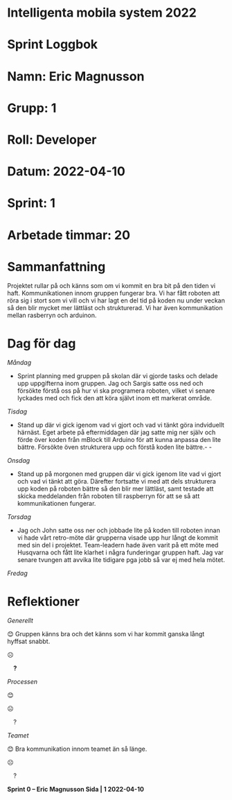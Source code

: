 #
# **Intelligenta mobila system 2022**
#
#
#
# **Sprint Loggbok**
# **Namn:	Eric Magnusson**
# **Grupp:	1**
# **Roll:	Developer**
# **Datum:	2022-04-10**
# **Sprint: 	1**
# **Arbetade timmar: 20**
#
# **Sammanfattning**
Projektet rullar på och känns som om vi kommit en bra bit på den tiden vi haft. Kommunikationen innom gruppen fungerar bra. Vi har fått roboten att röra sig i stort som vi vill och vi har lagt en del tid på koden nu under veckan så den blir mycket mer lättläst och strukturerad. Vi har även kommunikation mellan rasberryn och arduinon.
# **Dag för dag**
*Måndag*

- Sprint planning med gruppen på skolan där vi gjorde tasks och delade upp uppgifterna inom gruppen. Jag och Sargis satte oss ned och försökte förstå oss på hur vi ska programera roboten, vilket vi senare lyckades med och fick den att köra självt inom ett markerat område.

*Tisdag*

- Stand up där vi gick igenom vad vi gjort och vad vi tänkt göra indviduellt härnäst. 
Eget arbete på eftermiddagen där jag satte mig ner själv och förde över koden från mBlock till Arduino för att kunna anpassa den lite bättre. Försökte öven strukturera upp och förstå koden lite bättre.-  -

*Onsdag*

- Stand up på morgonen med gruppen där vi gick igenom lite vad vi gjort och vad vi tänkt att göra. Därefter fortsatte vi med att dels strukturera upp koden på roboten bättre så den blir mer lättläst, samt testade att skicka meddelanden från roboten till raspberryn för att se så att kommunikationen fungerar.

*Torsdag*

- Jag och John satte oss ner och jobbade lite på koden till roboten innan vi hade vårt retro-möte där grupperna visade upp hur långt de kommit med sin del i projektet. Team-leadern hade även varit på ett möte med Husqvarna och fått lite klarhet i några funderingar gruppen haft. Jag var senare tvungen att avvika lite tidigare pga jobb så var ej med hela mötet. 

*Fredag*

# **Reflektioner** 
*Generellt*

😊	Gruppen känns bra och det känns som vi har kommit ganska långt hyffsat snabbt.

☹	

`  `**?**  	

*Processen*

😊	

☹	

`  `?	

*Teamet*

😊	Bra kommunikation innom teamet än så länge.

☹	

`  `?	

**Sprint 0 – Eric Magnusson	Sida | 1	2022-04-10**
